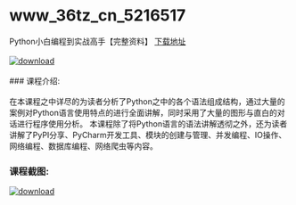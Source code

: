 # www_36tz_cn_5216517
Python小白编程到实战高手【完整资料】
[下载地址](http://www.36tz.cn/article/5216517 "下载地址")
<br/></br>[![download](http://36tz.cn/muke_img/2020_11_1-121.png "下载地址")](http://www.36tz.cn/article/5216517 "下载地址")
<br/></br>### 课程介绍:<br/></br>在本课程之中详尽的为读者分析了Python之中的各个语法组成结构，通过大量的案例对Python语言使用特点的进行全面讲解，同时采用了大量的图形与直白的对话进行程序使用分析。
本课程除了将Python语言的语法讲解透彻之外，还为读者讲解了PyPI分享、PyCharm开发工具、模块的创建与管理、并发编程、IO操作、网络编程、数据库编程、网络爬虫等内容。

### 课程截图:
[![download](http://36tz.cn/muke_img/2020_11_2-123.png "下载地址")](http://www.36tz.cn/article/5216517 "下载地址")
